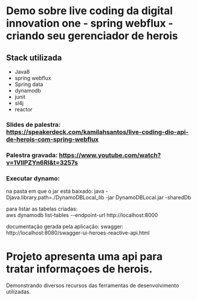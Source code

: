 
# Demo sobre live coding da digital innovation one - spring webflux - criando seu gerenciador de herois

## Stack utilizada

  * Java8
  * spring webflux
  * Spring data
  * dynamodb
  * junit
  * sl4j
  * reactor
  
  

### Slides de palestra: https://speakerdeck.com/kamilahsantos/live-coding-dio-api-de-herois-com-spring-webflux

### Palestra gravada: https://www.youtube.com/watch?v=1VllPZYn6RI&t=3257s







### Executar dynamo: 

 na pasta em que o jar está baixado: java -Djava.library.path=./DynamoDBLocal_lib -jar DynamoDBLocal.jar -sharedDb
 
para listar as tabelas criadas:  
aws dynamodb list-tables --endpoint-url http://localhost:8000


documentação gerada pela aplicação:
swagger: http://localhost:8080/swagger-ui-heroes-reactive-api.html

# Projeto apresenta uma api para tratar informaçoes de herois.
Demonstrando diversos recursos das ferramentas de desenvolvimento utilizadas.
